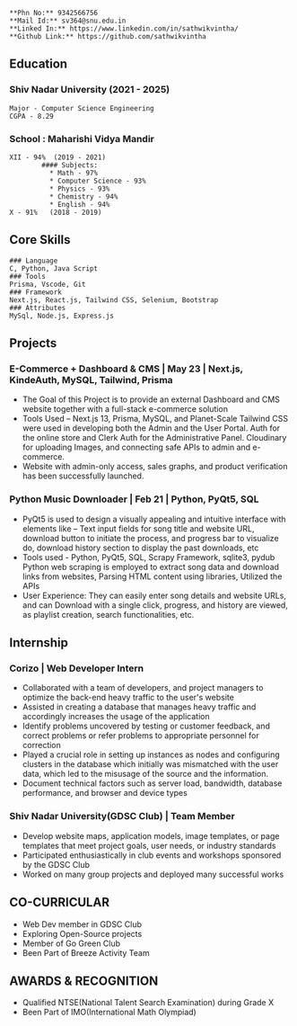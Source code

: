 ```
**Phn No:** 9342566756    
**Mail Id:** sv364@snu.edu.in
**Linked In:** https://www.linkedin.com/in/sathwikvintha/ 
**Github Link:** https://github.com/sathwikvintha
```

## Education
### Shiv Nadar University (2021 - 2025)
```
Major - Computer Science Engineering
CGPA - 8.29
```
### School : Maharishi Vidya Mandir 
```
XII - 94%  (2019 - 2021)
        #### Subjects:
          * Math - 97%
          * Computer Science - 93%
          * Physics - 93%
          * Chemistry - 94%
          * English - 94%
X - 91%   (2018 - 2019)
```
## Core Skills
```
### Language
C, Python, Java Script
### Tools
Prisma, Vscode, Git
### Framework
Next.js, React.js, Tailwind CSS, Selenium, Bootstrap
### Attributes
MySql, Node.js, Express.js
```

## Projects
### E-Commerce + Dashboard & CMS | May 23 | Next.js, KindeAuth, MySQL, Tailwind, Prisma
+ The Goal of this Project is to provide an external Dashboard and CMS website together with a full-stack e-commerce solution
+ Tools Used – Next.js 13, Prisma, MySQL, and Planet-Scale Tailwind CSS were used in developing both
the Admin and the User Portal. Auth for the online store and Clerk Auth for the Administrative Panel.
Cloudinary for uploading Images, and connecting safe APIs to admin and e-commerce.
+ Website with admin-only access, sales graphs, and product verification has been successfully
launched.

### Python Music Downloader | Feb 21 | Python, PyQt5, SQL
+ PyQt5 is used to design a visually appealing and intuitive interface with elements like – Text input
fields for song title and website URL, download button to initiate the process, and progress bar to
visualize do, download history section to display the past downloads, etc
+ Tools used - Python, PyQt5, SQL, Scrapy Framework, sqlite3, pydub
Python web scraping is employed to extract song data and download links from websites, Parsing
HTML content using libraries, Utilized the APIs 
+ User Experience: They can easily enter song details and website URLs, and can Download with a single
click, progress, and history are viewed, as playlist creation, search functionalities, etc.


## Internship
### Corizo | Web Developer Intern 
+ Collaborated with a team of developers, and project managers to optimize the back-end heavy
traffic to the user's website 
+ Assisted in creating a database that manages heavy traffic and accordingly increases the usage of
the application
+ Identify problems uncovered by testing or customer feedback, and correct problems or refer
problems to appropriate personnel for correction
+  Played a crucial role in setting up instances as nodes and configuring clusters in the database which
initially was mismatched with the user data, which led to the misusage of the source and the
information.
+ Document technical factors such as server load, bandwidth, database performance, and browser
and device types

### Shiv Nadar University(GDSC Club) | Team Member
+ Develop website maps, application models, image templates, or page templates that meet
project goals, user needs, or industry standards
+ Participated enthusiastically in club events and workshops sponsored by the GDSC Club
+ Worked on many group projects and deployed many successful works


## CO-CURRICULAR
+ Web Dev member in GDSC Club
+ Exploring Open-Source projects
+ Member of Go Green Club
+ Been Part of Breeze Activity Team

## AWARDS & RECOGNITION
+ Qualified NTSE(National Talent Search Examination) during Grade X
+ Been Part of IMO(International Math Olympiad)







